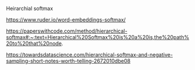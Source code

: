 Heirarchial softmax

https://www.ruder.io/word-embeddings-softmax/

https://paperswithcode.com/method/hierarchical-softmax#:~:text=Hierarchical%20Softmax%20is%20a%20is,the%20path%20to%20that%20node.

https://towardsdatascience.com/hierarchical-softmax-and-negative-sampling-short-notes-worth-telling-2672010dbe08

